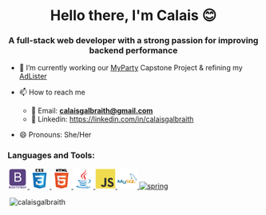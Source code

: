 <h1 align="center">Hello there, I'm Calais 😊</h1>
<h3 align="center">A full-stack web developer with a strong passion for improving backend performance</h3>

- 🔭 I’m currently working our [MyParty](https://github.com/Polaris-Capstone-My-Party/myParty.git) Capstone Project & refining my [AdLister](https://github.com/calaisgalbraith/adlister.git)

- 📫 How to reach me 
  - 📧 Email: **calaisgalbraith@gmail.com**
  - 💼 Linkedin: https://linkedin.com/in/calaisgalbraith

- 😄 Pronouns: She/Her

<h3 align="left">Languages and Tools:</h3>
<p align="left"> <a href="https://getbootstrap.com" target="_blank"> <img src="https://raw.githubusercontent.com/devicons/devicon/master/icons/bootstrap/bootstrap-plain-wordmark.svg" alt="bootstrap" width="40" height="40"/> </a> <a href="https://www.w3schools.com/css/" target="_blank"> <img src="https://raw.githubusercontent.com/devicons/devicon/master/icons/css3/css3-original-wordmark.svg" alt="css3" width="40" height="40"/> </a> <a href="https://www.w3.org/html/" target="_blank"> <img src="https://raw.githubusercontent.com/devicons/devicon/master/icons/html5/html5-original-wordmark.svg" alt="html5" width="40" height="40"/> </a> <a href="https://www.java.com" target="_blank"> <img src="https://raw.githubusercontent.com/devicons/devicon/master/icons/java/java-original.svg" alt="java" width="40" height="40"/> </a> <a href="https://developer.mozilla.org/en-US/docs/Web/JavaScript" target="_blank"> <img src="https://raw.githubusercontent.com/devicons/devicon/master/icons/javascript/javascript-original.svg" alt="javascript" width="40" height="40"/> </a> <a href="https://www.mysql.com/" target="_blank"> <img src="https://raw.githubusercontent.com/devicons/devicon/master/icons/mysql/mysql-original-wordmark.svg" alt="mysql" width="40" height="40"/> </a> <a href="https://spring.io/" target="_blank"> <img src="https://www.vectorlogo.zone/logos/springio/springio-icon.svg" alt="spring" width="40" height="40"/> </a> </p>

<p>&nbsp;<img align="center" src="https://github-readme-stats.vercel.app/api?username=calaisgalbraith&show_icons=true&locale=en" alt="calaisgalbraith" /></p>
